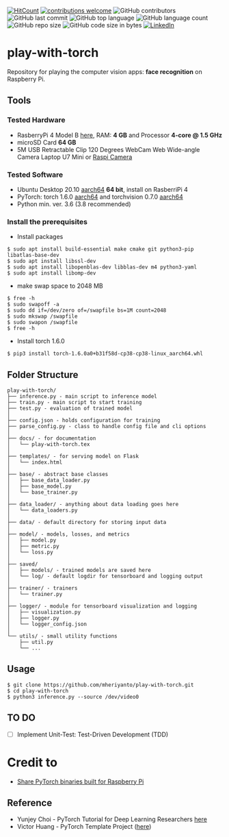 [![HitCount](http://hits.dwyl.com/mheriyanto/play-with-torch.svg)](http://hits.dwyl.com/mheriyanto/play-with-torch)
[![contributions welcome](https://img.shields.io/badge/contributions-welcome-brightgreen.svg?style=flat)](https://github.com/mheriyanto/play-with-torch/issues)
![GitHub contributors](https://img.shields.io/github/contributors/mheriyanto/play-with-torch)
![GitHub last commit](https://img.shields.io/github/last-commit/mheriyanto/play-with-torch)
![GitHub top language](https://img.shields.io/github/languages/top/mheriyanto/play-with-torch)
![GitHub language count](https://img.shields.io/github/languages/count/mheriyanto/play-with-torch)
![GitHub repo size](https://img.shields.io/github/repo-size/mheriyanto/play-with-torch)
![GitHub code size in bytes](https://img.shields.io/github/languages/code-size/mheriyanto/play-with-torch)
[![LinkedIn](https://img.shields.io/badge/-LinkedIn-black.svg?style=flat&logo=linkedin&colorB=555)](https://id.linkedin.com/in/mheriyanto)

# play-with-torch
Repository for playing the computer vision apps: **face recognition** on Raspberry Pi. 

## Tools
### Tested Hardware
+ RasberryPi 4 Model B [here](https://www.raspberrypi.org/products/raspberry-pi-4-model-b/), RAM: **4 GB** and Processor **4-core @ 1.5 GHz** 
+ microSD Card **64 GB**
+ 5M USB Retractable Clip 120 Degrees WebCam Web Wide-angle Camera Laptop U7 Mini or [Raspi Camera](https://www.raspberrypi.org/documentation/hardware/camera/)

### Tested Software
+ Ubuntu Desktop 20.10 [aarch64](https://ubuntu.com/download/raspberry-pi/thank-you?version=20.10&architecture=desktop-arm64+raspi ) **64 bit**, install on RasberriPi 4
+ PyTorch: torch 1.6.0 [aarch64](https://github.com/ljk53/pytorch-rpi/blob/master/torch-1.6.0a0%2Bb31f58d-cp38-cp38-linux_aarch64.whl) and torchvision 0.7.0 [aarch64]()
+ Python min. ver. 3.6 (3.8 recommended)

### Install the prerequisites 

+ Install packages

```console
$ sudo apt install build-essential make cmake git python3-pip libatlas-base-dev
$ sudo apt install libssl-dev
$ sudo apt install libopenblas-dev libblas-dev m4 python3-yaml
$ sudo apt install libomp-dev
```

+ make swap space to 2048 MB

```console
$ free -h
$ sudo swapoff -a
$ sudo dd if=/dev/zero of=/swapfile bs=1M count=2048
$ sudo mkswap /swapfile
$ sudo swapon /swapfile
$ free -h
```

+ Install torch 1.6.0 

```console
$ pip3 install torch-1.6.0a0+b31f58d-cp38-cp38-linux_aarch64.whl
```

## Folder Structure
  ```
  play-with-torch/
  ├── inference.py - main script to inference model
  ├── train.py - main script to start training
  ├── test.py - evaluation of trained model
  │
  ├── config.json - holds configuration for training
  ├── parse_config.py - class to handle config file and cli options
  │
  ├── docs/ - for documentation
  │   └── play-with-torch.tex
  │
  ├── templates/ - for serving model on Flask
  │   └── index.html
  │
  ├── base/ - abstract base classes
  │   ├── base_data_loader.py
  │   ├── base_model.py
  │   └── base_trainer.py
  │
  ├── data_loader/ - anything about data loading goes here
  │   └── data_loaders.py
  │
  ├── data/ - default directory for storing input data
  │
  ├── model/ - models, losses, and metrics
  │   ├── model.py
  │   ├── metric.py
  │   └── loss.py
  │
  ├── saved/
  │   ├── models/ - trained models are saved here
  │   └── log/ - default logdir for tensorboard and logging output
  │
  ├── trainer/ - trainers
  │   └── trainer.py
  │
  ├── logger/ - module for tensorboard visualization and logging
  │   ├── visualization.py
  │   ├── logger.py
  │   └── logger_config.json
  │  
  └── utils/ - small utility functions
      ├── util.py
      └── ...
  ```


## Usage

```console
$ git clone https://github.com/mheriyanto/play-with-torch.git
$ cd play-with-torch
$ python3 inference.py --source /dev/video0
```

## TO DO

- [ ] Implement Unit-Test: Test-Driven Development (TDD)


# Credit to
+ [Share PyTorch binaries built for Raspberry Pi](https://github.com/ljk53/pytorch-rpi)

## Reference
+ Yunjey Choi - PyTorch Tutorial for Deep Learning Researchers  [here](https://github.com/yunjey/pytorch-tutorial)
+ Victor Huang - PyTorch Template Project ([here](https://github.com/victoresque/pytorch-template#folder-structure))
